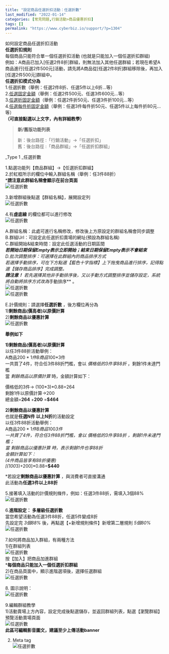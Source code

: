 ```yaml
---
title: "設定商品任選折扣活動：任選折數"
last_modified: "2022-01-14"
categories: [常見問題,行銷活動>商品優惠折扣]
tags: []
permalink: "https://www.cyberbiz.io/support/?p=1304"
---
```


如何設定商品任選折扣活動  
**任選折扣規則**  
每個商品只能符合單一個任選折扣活動 (也就是只能加入一個任選折扣群組)  
例如：A商品已加入[任選2件8折]群組，則無法加入其他任選群組；若現在希望A商品進行[任選2件500元]活動，請先將A商品從[任選2件8折]群組移除後，再加入[任選2件500元]群組中。  
**任選折扣模式分為**  
1.任選折數（舉例：任選2件8折、任選5件以上6折…等）  
2.[任選固定金額](https://www.cyberbiz.co/support/?p=1335)（舉例：任選2件500元、任選3件600元…等）  
3.[任選折固定金額](https://www.cyberbiz.co/support/?p=1357)（舉例：任選2件折50元、任選3件折100元…等）  
4.[任選每件折固定金額](https://www.cyberbiz.co/support/?p=1380)（舉例：任選3件每件折50元、任選5件以上每件折80元…等）  
**（可直接點選以上文字，內有詳細教學）**

> **新/舊版功能列表**
>
> 新：後台路徑 :「行銷活動」→「任選折扣」  
> 舊：後台路徑 :「商品群組」→「任選折扣群組」

_Type 1  _任選折數

1.點選功能列【商品群組】→【任選折扣群組】  
2.於紅框所示的欄位中輸入群組名稱（舉例：任3件88折）  
***請注意此群組名稱會顯示在前台頁面**  
![任選折數](https://www.cyberbiz.co/support/wp-content/uploads/2019/03/任選折扣1.png)

3.新增群組後點選【群組名稱】，展開設定列  
![任選折數](https://www.cyberbiz.co/support/wp-content/uploads/2019/03/任選折扣2.png)

4.有**虛底線** 的欄位都可以進行修改  
![任選折數](https://www.cyberbiz.co/support/wp-content/uploads/2019/03/任選折扣3.png)

A.群組名稱：此處可進行名稱修改，修改後上方原設定的群組名稱會同步調整  
B.群組Url：可設定此任選折扣賣場的網址(預設為群組名稱)  
C.群組開始&結束時間：設定此任選活動的日期區間  
***若開始日期保留Empty表示立即開始；結束日期保留Empty表示不會結束**  
D.批次調整排序：可選擇在此群組內的商品排序方式  
若選擇手動排序，可在下方點選【藍色十字指標】上下拖曳商品進行排序，記得點選【儲存商品排序】完成調整。  
***請注意！** 若先選擇其他非手動排序後，又以手動方式調整排序並儲存設定，系統將自動將排序方式改為**手動排序** 。  
![任選折數](https://www.cyberbiz.co/support/wp-content/uploads/2019/03/任選折扣4.png)  
![任選折數](https://www.cyberbiz.co/support/wp-content/uploads/2019/03/任選折扣4-1.png)

E.計價規則：請選擇**任選折數** ，後方欄位再分為  
1)**剩餘商品(價高者)以原價計算**  
2)**剩餘商品以優惠計算**  
![任選折數](https://www.cyberbiz.co/support/wp-content/uploads/2019/03/任選折扣3.png)

**舉例如下**

**1)剩餘商品(價高者)以原價計算**  
以任3件88折活動舉例：  
A商品$200*1件  
B商品$100*3件  
一共買了4件，符合任3件88折門檻，會以 _價格低的3件享88折_ ，剩餘1件未達門檻  
當 _剩餘商品以原價計算_ 時，金額計算如下：

價格低的3件→ (100*3)*0.88=264  
剩餘1件以原價計算→200  
總金額=**264** +**200** =**$464**

**2)剩餘商品以優惠計算**  
也就是**任選N件 以上N折**的活動設定  
以任3件88折活動舉例：  
A商品$200*1件  
B商品$100*3件  
一共買了4件，符合任3件88折門檻，會以 _價格低的3件享88折_ ，剩餘1件未達門檻；  
當 _剩餘商品以優惠計算_ 時，表示剩餘1件也享88折  
金額計算如下：  
(4件商品皆享有88折優惠)  
[(100*3)+200]*0.88=**$440**

*若設定**剩餘商品以優惠計算** ，與消費者可直接溝通  
此活動為**任選3件以上88折**

5.接著填入活動的計價規則條件，例如：任選3件88折，需填入3個88%  
![任選折數](https://www.cyberbiz.co/support/wp-content/uploads/2019/03/任選折扣6.png)

6.**進階設定： 多層級任選折數**  
當您希望活動為任選3件88折，任選5件變成8折  
先設定完 _3個88%_ 後，再點選【+新增規則條件】新增第二層規則 _5個80%_  
![任選折數](https://www.cyberbiz.co/support/wp-content/uploads/2019/03/任選折扣7.png)

7.如何將商品加入群組，有兩種方法  
1)在群組列表  
![任選折數](https://www.cyberbiz.co/support/wp-content/uploads/2019/03/任選折扣8.png)  
按【加入】把商品加進群組  
***每個商品只能加入一個任選折扣群組**  
2)在商品頁面中，顯示進階選項後，選擇任選群組  
![任選折數](https://www.cyberbiz.co/support/wp-content/uploads/2019/03/任選折扣9.png)

8\. 圖示說明：  
![任選折數](https://www.cyberbiz.co/support/wp-content/uploads/2019/03/任選折扣10.png)

9.編輯群組教學  
1)活動賣場上方內容，設定完成後點選儲存，並返回群組列表，點選【瀏覽群組】預覽活動賣場頁面  
![任選折數](https://www.cyberbiz.co/support/wp-content/uploads/2019/03/任選折扣11.png)  
**此區可編輯影音圖文，建議至少上傳活動banner**

2) Meta tag  
![任選折數](https://www.cyberbiz.co/support/wp-content/uploads/2019/03/任選折扣12.png)

